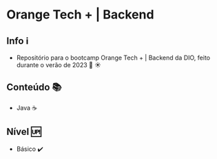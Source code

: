 # Orange Tech + | Backend
## Info &#x2139;&#xFE0F; 
- Repositório para o bootcamp Orange Tech + | Backend da DIO, feito durante o verão de 2023 &#x1F516; &#x2600;&#xFE0F;
## Conteúdo &#x1F4DA; 
- Java &#x2615; 
## Nível &#x1F199;
- Básico &#x2714;&#xFE0F;
